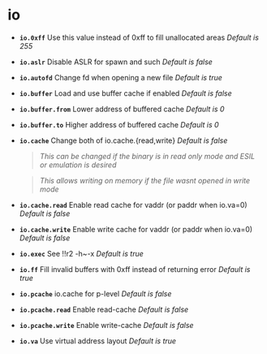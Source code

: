 <!-- TITLE: io -->

# io

- **`io.0xff`** Use this value instead of 0xff to fill unallocated areas _Default is 255_
- **`io.aslr`** Disable ASLR for spawn and such _Default is false_
- **`io.autofd`** Change fd when opening a new file _Default is true_
- **`io.buffer`** Load and use buffer cache if enabled _Default is false_
- **`io.buffer.from`** Lower address of buffered cache _Default is 0_
- **`io.buffer.to`** Higher address of buffered cache _Default is 0_
- **`io.cache`** Change both of io.cache.{read,write} _Default is false_
  > _This can be changed if the binary is in read only mode and ESIL or emulation is desired_

  > _This allows writing on memory if the file wasnt opened in write mode_
- **`io.cache.read`** Enable read cache for vaddr (or paddr when io.va=0) _Default is false_
- **`io.cache.write`** Enable write cache for vaddr (or paddr when io.va=0) _Default is false_
- **`io.exec`** See !!r2 -h~-x _Default is true_
- **`io.ff`** Fill invalid buffers with 0xff instead of returning error _Default is true_
- **`io.pcache`** io.cache for p-level _Default is false_
- **`io.pcache.read`** Enable read-cache _Default is false_
- **`io.pcache.write`** Enable write-cache _Default is false_
- **`io.va`** Use virtual address layout _Default is true_